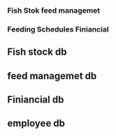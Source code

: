 ### Fish Stok feed managemet
### Feeding Schedules Finiancial

## Fish stock db
## feed managemet db
## Finiancial db
## employee db